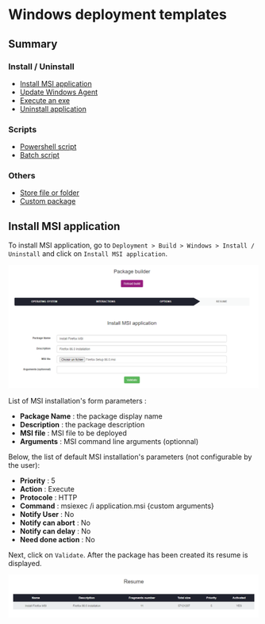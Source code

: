# Windows deployment templates

## Summary

### Install / Uninstall

* [Install MSI application](#install-msi-application)
* [Update Windows Agent](#update-windows-agent)
* [Execute an exe](#execute-an-exe)
* [Uninstall application](#uninstall-application)

### Scripts

* [Powershell script](#powershell-script)
* [Batch script](#batch-script)

### Others

* [Store file or folder](#store-file-or-folder)
* [Custom package](#custom-package)


## Install MSI application

To install MSI application, go to ```Deployment > Build > Windows > Install / Uninstall``` and click on ```Install MSI application```.

![Install MSI application form](../../../img/server/deployment/teledeploy_windows_msi_example.png)

List of MSI installation's form parameters :

* **Package Name** : the package display name
* **Description** : the package description
* **MSI file** : MSI file to be deployed
* **Arguments** : MSI command line arguments (optionnal)

Below, the list of default MSI installation's parameters (not configurable by the user):

* **Priority** : 5
* **Action** : Execute
* **Protocole** : HTTP
* **Command** : msiexec /i application.msi {custom arguments}
* **Notify User** : No
* **Notify can abort** : No
* **Notify can delay** : No
* **Need done action** : No

Next, click on ```Validate```. After the package has been created its resume is displayed.

![Install MSI application resume](../../../img/server/deployment/teledeploy_windows_msi_resume.png)

